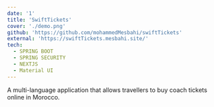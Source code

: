 ```yaml
---
date: '1'
title: 'SwiftTickets'
cover: './demo.png'
github: 'https://github.com/mohammedMesbahi/swiftTickets'
external: 'https://swiftTickets.mesbahi.site/'
tech:
  - SPRING BOOT
  - SPRING SECURITY
  - NEXTJS
  - Material UI
---
```


A multi-language application that allows travellers to buy coach tickets online in Morocco.
